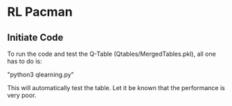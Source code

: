 # RL Pacman


## Initiate Code

To run the code and test the Q-Table (Qtables/MergedTables.pkl), all one has to do is:

"python3 qlearning.py"

This will automatically test the table. Let it be known that the performance is very poor.